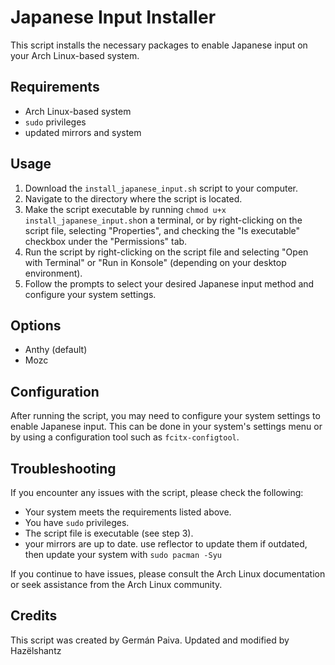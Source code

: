 # Japanese Input Installer

This script installs the necessary packages to enable Japanese input on your Arch Linux-based system.

## Requirements

- Arch Linux-based system
- `sudo` privileges
- updated mirrors and system
  
## Usage

1. Download the `install_japanese_input.sh` script to your computer.
2. Navigate to the directory where the script is located.
3. Make the script executable by running `chmod u+x install_japanese_input.sh`on a terminal, or by right-clicking on the script file, selecting "Properties", and checking the "Is executable" checkbox under the "Permissions" tab.
4. Run the script by right-clicking on the script file and selecting "Open with Terminal" or "Run in Konsole" (depending on your desktop environment).
5. Follow the prompts to select your desired Japanese input method and configure your system settings.

## Options

- Anthy (default)
- Mozc

## Configuration

After running the script, you may need to configure your system settings to enable Japanese input. This can be done in your system's settings menu or by using a configuration tool such as `fcitx-configtool`.

## Troubleshooting

If you encounter any issues with the script, please check the following:

- Your system meets the requirements listed above.
- You have `sudo` privileges.
- The script file is executable (see step 3).
- your mirrors are up to date. use reflector to update them if outdated, then update your system with `sudo pacman -Syu`

If you continue to have issues, please consult the Arch Linux documentation or seek assistance from the Arch Linux community.

## Credits

This script was created by Germán Paiva. Updated and modified by Hazëlshantz
